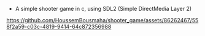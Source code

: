 - A simple shooter game in c, using SDL2 (Simple DirectMedia Layer 2)

https://github.com/HoussemBousmaha/shooter_game/assets/86262467/558f2a59-c03c-4819-9414-64c872356988

